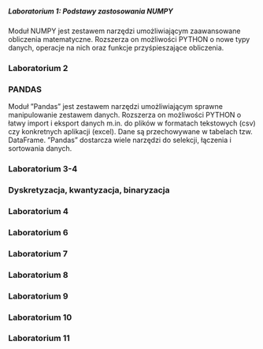 ##### Laboratorium 1: Podstawy zastosowania NUMPY

Moduł NUMPY jest zestawem narzędzi umożliwiającym zaawansowane obliczenia matematyczne. Rozszerza on możliwości PYTHON o nowe typy danych, operacje na nich oraz funkcje przyśpieszające obliczenia.

### Laboratorium 2
### PANDAS

Moduł ”Pandas” jest zestawem narzędzi umożliwiającym sprawne manipulowanie zestawem danych. Rozszerza on możliwości PYTHON o łatwy import i eksport danych m.in. do plików w formatach tekstowych (csv) czy konkretnych aplikacji (excel). Dane są przechowywane w tabelach tzw. DataFrame. ”Pandas” dostarcza wiele narzędzi do selekcji, łączenia i sortowania danych.

### Laboratorium 3-4
### Dyskretyzacja, kwantyzacja, binaryzacja

### Laboratorium 4
### Laboratorium 6
### Laboratorium 7
### Laboratorium 8
### Laboratorium 9
### Laboratorium 10
### Laboratorium 11
